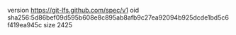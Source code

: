 version https://git-lfs.github.com/spec/v1
oid sha256:5d86bef09d595b608e8c895ab8afb9c27ea92094b925dcde1bd5c6f419ea945c
size 2425
